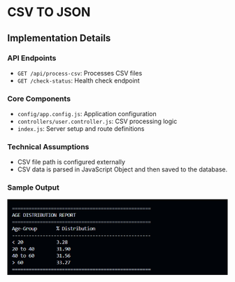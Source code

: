 # CSV TO JSON

## Implementation Details


### API Endpoints
- `GET /api/process-csv`: Processes CSV files
- `GET /check-status`: Health check endpoint

### Core Components
- `config/app.config.js`: Application configuration
- `controllers/user.controller.js`: CSV processing logic
- `index.js`: Server setup and route definitions

### Technical Assumptions
- CSV file path is configured externally
- CSV data is parsed in JavaScript Object and then saved to the database.

### Sample Output
![alt text](image.png)

